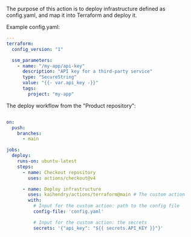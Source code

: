 The purpose of this action is to deploy infrastructure defined as config.yaml, and map it into Terraform and deploy it.

Example config.yaml:

```config.yaml
---
terraform:
  config_version: "1"

  ssm_parameters:
    - name: "/my-app/api-key"
      description: "API key for a third-party service"
      type: "SecureString"
      value: "{{- var.api_key -}}"
      tags:
        project: "my-app"

```

The deploy workflow from the "Product repository":
```deploy.yaml

on:
  push:
    branches:
      - main

jobs:
  deploy:
    runs-on: ubuntu-latest
    steps:
      - name: Checkout repository
        uses: actions/checkout@v4

      - name: Deploy infrastructure
        uses: kaihendry/actions/terraform@main # The custom action
        with:
          # Input for the custom action: path to the config file
          config-file: 'config.yaml'

          # Input for the custom action: the secrets
          secrets: '{"api_key": "${{ secrets.API_KEY }}"}'
```


